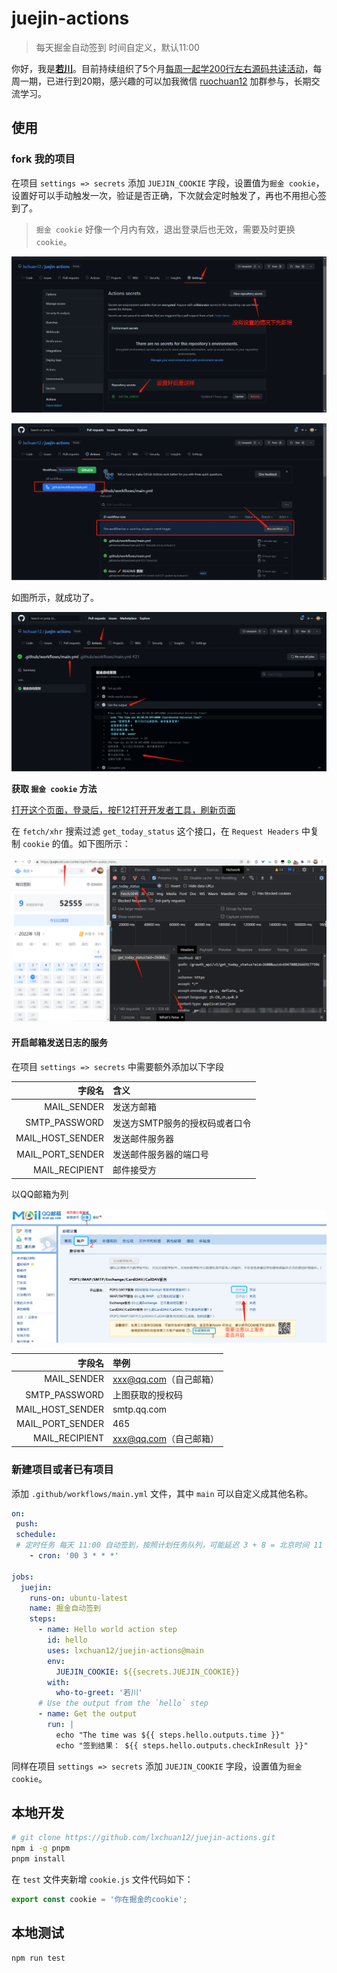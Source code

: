 # juejin-actions
> 每天掘金自动签到 时间自定义，默认11:00

你好，我是[**若川**](https://lxchuan12.gitee.io)。目前持续组织了5个月[每周一起学200行左右源码共读活动](https://www.yuque.com/ruochuan12/topics/1)，每周一期，已进行到20期，感兴趣的可以加我微信 [ruochuan12](https://mp.weixin.qq.com/s?__biz=MzA5MjQwMzQyNw==&mid=2650756550&idx=1&sn=9acc5e30325963e455f53ec2f64c1fdd&chksm=8866564abf11df5c41307dba3eb84e8e14de900e1b3500aaebe802aff05b0ba2c24e4690516b&token=917686367&lang=zh_CN#rd) 加群参与，长期交流学习。

## 使用
### fork 我的项目

在项目 `settings => secrets` 添加 `JUEJIN_COOKIE` 字段，设置值为`掘金 cookie`，设置好可以手动触发一次，验证是否正确，下次就会定时触发了，再也不用担心签到了。
>`掘金 cookie` 好像一个月内有效，退出登录后也无效，需要及时更换 `cookie`。

![设置 secrets](./docs/images/settings.png)

![首次手动触发 workflow](./docs/images/run-workflow.png)

如图所示，就成功了。

![workflow 签到结果](./docs/images/main-ci.png)

**获取 `掘金 cookie` 方法**

[打开这个页面，登录后，按F12打开开发者工具，刷新页面](https://juejin.cn/user/center/signin?from=avatar_menu)

在 `fetch/xhr` 搜索过滤 `get_today_status` 这个接口，在 `Request Headers` 中复制 `cookie` 的值。如下图所示：

![获取 cookie](./docs/images/cookie.png)

#### 开启邮箱发送日志的服务

在项目 `settings => secrets` 中需要额外添加以下字段

|              字段名 | 含义                |
|-----------------:|:------------------|
|      MAIL_SENDER | 发送方邮箱             |
|    SMTP_PASSWORD | 发送方SMTP服务的授权码或者口令 |
| MAIL_HOST_SENDER | 发送邮件服务器           |
| MAIL_PORT_SENDER | 发送邮件服务器的端口号       |
|   MAIL_RECIPIENT | 邮件接受方             |


以QQ邮箱为列

![获取授权码](./docs/images/qq_email.png)


|              字段名 | 举例               |
|-----------------:|:-----------------|
|      MAIL_SENDER | xxx@qq.com（自己邮箱） |
|    SMTP_PASSWORD | 上图获取的授权码         |
| MAIL_HOST_SENDER | smtp.qq.com      |
| MAIL_PORT_SENDER | 465              |
|   MAIL_RECIPIENT | xxx@qq.com（自己邮箱） |


### 新建项目或者已有项目

添加 `.github/workflows/main.yml` 文件，其中 `main` 可以自定义成其他名称。

```yml
on: 
 push:
 schedule:
 # 定时任务 每天 11:00 自动签到，按照计划任务队列，可能延迟 3 + 8 = 北京时间 11
    - cron: '00 3 * * *'

jobs:
  juejin:
    runs-on: ubuntu-latest
    name: 掘金自动签到
    steps:
      - name: Hello world action step
        id: hello
        uses: lxchuan12/juejin-actions@main
        env: 
          JUEJIN_COOKIE: ${{secrets.JUEJIN_COOKIE}}
        with:
          who-to-greet: '若川'
      # Use the output from the `hello` step
      - name: Get the output
        run: | 
          echo "The time was ${{ steps.hello.outputs.time }}"
          echo "签到结果： ${{ steps.hello.outputs.checkInResult }}"
```

同样在项目 `settings => secrets` 添加 `JUEJIN_COOKIE` 字段，设置值为`掘金 cookie`。

## 本地开发

```bash
# git clone https://github.com/lxchuan12/juejin-actions.git
npm i -g pnpm
pnpm install
```

在 `test` 文件夹新增 `cookie.js` 文件代码如下：

```js
export const cookie = '你在掘金的cookie';
```

## 本地测试

```bash
npm run test
```
